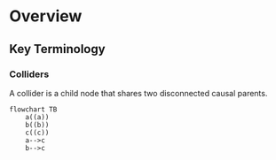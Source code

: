 # Overview

## Key Terminology


### Colliders
A collider is a child node that shares two disconnected causal parents.

```mermaid 
flowchart TB
    a((a))
    b((b))
    c((c))
    a-->c
    b-->c
```